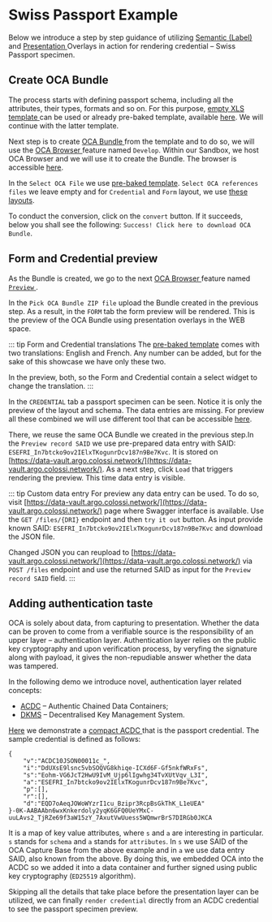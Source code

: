 # Swiss Passport Example

Below we introduce a step by step guidance of utilizing [ Semantic (Label) ](/specification/#label-overlay) and [ Presentation  ](/specification/#presentation-overlays) Overlays in action for rendering credential – Swiss Passport specimen.

## Create OCA Bundle

The process starts with defining passport schema, including all the attributes, their types, formats and so on. For this purpose, [ empty XLS template ](https://github.com/THCLab/oca-ecosystem/blob/main/examples/template.xlsx) can be used or already pre-baked template, available [here](https://github.com/THCLab/oca-ecosystem/blob/main/examples/swiss_passport/digital_passport.xlsx). We will continue with the latter template.

Next step is to create [ OCA Bundle ](/ecosystem/oca-bundle) from the template and to do so, we will use the [ OCA Browser ](/ecosystem/oca-browser) feature named `Develop`. Within our Sandbox, we host OCA Browser and we will use it to create the Bundle. The browser is accessible [here](https://browser.oca.argo.colossi.network/#/).

In the `Select OCA File` we use [pre-baked template](https://github.com/THCLab/oca-ecosystem/blob/main/examples/swiss_passport/digital_passport.xlsx). `Select OCA references files` we leave empty and for `Credential` and `Form` layout, we use [these layouts](https://github.com/THCLab/oca-ecosystem/tree/main/examples/swiss_passport/layouts).

To conduct the conversion, click on the `convert` button. If it succeeds, below you shall see the following: `Success! Click here to download OCA Bundle`.

## Form and Credential preview

As the Bundle is created, we go to the next [ OCA Browser ](/ecosystem/oca-browser) feature named [ `Preview` ](https://browser.oca.argo.colossi.network/#/preview).

In the `Pick OCA Bundle ZIP file` upload the Bundle created in the previous step. As a result, in the `FORM` tab the form preview will be rendered. This is the preview of the OCA Bundle using presentation overlays in the WEB space.

::: tip Form and Credential translations
The [pre-baked template](https://github.com/THCLab/oca-ecosystem/blob/main/examples/swiss_passport/digital_passport.xlsx) comes with two translations: English and French. Any number can be added, but for the sake of this showcase we have only these two.

In the preview, both, so the Form and Credential contain a select widget to change the translation.
:::

In the `CREDENTIAL` tab a passport specimen can be seen. Notice it is only the preview of the layout and schema. The data entries are missing. For preview all these combined we will use different tool that can be accessible [here](https://demo.oca.argo.colossi.network/credential.html).

There, we reuse the same OCA Bundle we created in the previous step.In the `Preview record SAID` we use pre-prepared data entry with SAID: `ESEFRI_In7btcko9ov2IElxTKogunrDcv187n9Be7Kvc`. It is stored on [https://data-vault.argo.colossi.network/](https://data-vault.argo.colossi.network/). As a next step, click `Load` that triggers rendering the preview. This time data entry is visible.

::: tip Custom data entry
For preview any data entry can be used. To do so, visit [https://data-vault.argo.colossi.network/](https://data-vault.argo.colossi.network/) page where Swagger interface is available. Use the `GET /files/{DRI}` endpoint and then `try it out` button. As input provide known SAID: `ESEFRI_In7btcko9ov2IElxTKogunrDcv187n9Be7Kvc` and download the JSON file.

Changed JSON you can reupload to [https://data-vault.argo.colossi.network/](https://data-vault.argo.colossi.network/) via `POST /files` endpoint and use the returned SAID as input for the `Preview record SAID` field.
:::

## Adding authentication taste

OCA is solely about data, from capturing to presentation. Whether the data can be proven to come from a verifiable source is the responsibility of an upper layer – authentication layer. Authentication layer relies on the public key cryptography and upon verification process, by veryfing the signature along with payload, it gives the non-repudiable answer whether the data was tampered.

In the following demo we introduce novel, authentication layer related concepts:
- [ACDC](https://www.ietf.org/archive/id/draft-ssmith-acdc-02.html) – Authentic Chained Data Containers;
- [DKMS](http://dkms.colossi.network/) – Decentralised Key Management System.

[Here](https://demo.oca.argo.colossi.network/acdc.html) we demonstrate a [ compact ACDC ](https://www.ietf.org/archive/id/draft-ssmith-acdc-02.html#name-compact-acdc) that is the passport credential. The sample credential is defined as follows:
```
{
    "v":"ACDC10JSON00011c_",
    "i":"DdUXsE9lsnc5vbSOQVG8khiqe-ICXd6F-Gf5nkfWRxFs",
    "s":"Eohm-VG6JcT2HwU9IvM_Ujp6lIgwhg34TvXUtVqv_L3I",
    "a":"ESEFRI_In7btcko9ov2IElxTKogunrDcv187n9Be7Kvc",
    "p":[],
    "r":[],
    "d":"EQD7oAeqJOWoWYzrI1cu_Bzipr3RcpBsGkThK_L1eUEA"
}-0K-AABAAbn6wxKnkerdoly2yqK6GFQ0UeYMxC-uuLAvs2_TjRZe69f3aW15zY_7AxutVwUuess5WQmwrBrS7DIRGb0JKCA
```
It is a map of key value attributes, where `s` and `a` are interesting in particular. `s` stands for `schema` and `a` stands for `attributes`. In `s` we use SAID of the OCA Capture Base from the above example and in `a` we use data entry SAID, also known from the above. By doing this, we embedded OCA into the ACDC so we added it into a data container and further signed using public key cryptography (`ED25519` algorithm).

Skipping all the details that take place before the presentation layer can be utilized, we can finally `render credential` directly from an ACDC credential to see the passport specimen preview.
